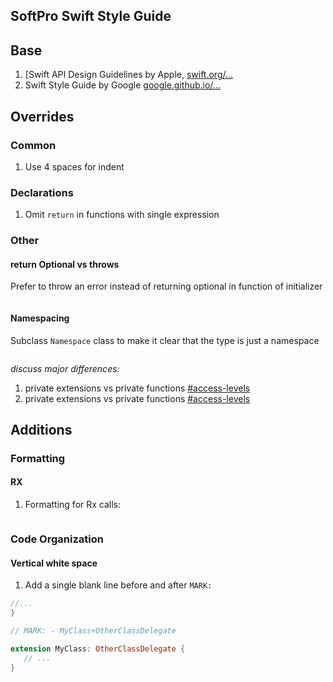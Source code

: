 
## SoftPro Swift Style Guide

## Base

1. [Swift API Design Guidelines by Apple, [swift.org/...](https://swift.org/documentation/api-design-guidelines/)
2. Swift Style Guide by Google [google.github.io/...](https://google.github.io/swift/#general-formatting)

## Overrides
### Common
1. Use 4 spaces for indent

### Declarations
1. Omit `return` in functions with single expression



### Other 
#### return Optional vs throws
Prefer to throw an error instead of returning optional in function of initializer
```swift

```

#### Namespacing
Subclass `Namespace` class to make it clear that the type is just a namespace
```swift 

```

*discuss major differences:*
1. private extensions vs private functions [#access-levels](https://google.github.io/swift/#access-levels)
1. private extensions vs private functions [#access-levels](https://google.github.io/swift/#access-levels)

## Additions

### Formatting

#### RX
1. Formatting for Rx calls:
```swift

```

### Code Organization

#### Vertical white space
1. Add a single blank line before and after `MARK:`
```swift
//...
} 

// MARK: - MyClass+OtherClassDelegate

extension MyClass: OtherClassDelegate { 
   // ...
}
```



